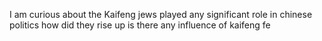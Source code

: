 I am curious about the Kaifeng jews played any significant role in chinese politics how did they rise up is there any influence of kaifeng fe